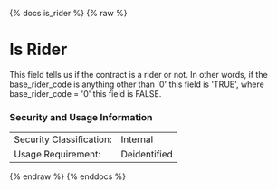 {% docs is_rider %}
{% raw %}

<a name="is_rider"></a>
# Is Rider
This field tells us if the contract is a rider or not. In other words, if the base_rider_code
is anything other than '0' this field is 'TRUE', where base_rider_code = '0' this field is FALSE.

### Security and Usage Information
|                          |              |
|--------------------------|--------------|
| Security Classification: | Internal     |
| Usage Requirement:       | Deidentified |

{% endraw %} 
{% enddocs %}